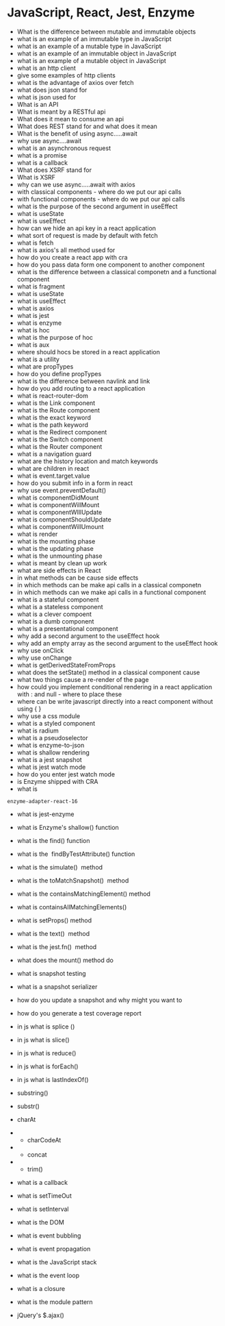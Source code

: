 # JavaScript, React, Jest, Enzyme


* What is the difference between mutable and immutable objects
* what is an example of an immutable type in JavaScript
* what is an example of a mutable type in JavaScript
* what is an example of an immutable object in JavaScript
* what is an example of a mutable object in JavaScript
* what is an http client
* give some examples of http clients
* what is the advantage of axios over fetch
* what does json stand for
* what is json used for
* What is an API
* What is meant by a RESTful api
* What does it mean to consume an api
* What does REST stand for and what does it mean
* What is the benefit of using async.....await
* why use async....await
* what is an asynchronous request
* what is a promise
* what is a callback
* What does XSRF stand for
* What is XSRF
* why can we use async.....await with axios
* with classical components - where do we put our api calls
* with functional components - where do we put our api calls
* what is the purpose of the second argument in useEffect
* what is useState
* what is useEffect
* how can we hide an api key in a react application
* what sort of request is made by default with fetch
* what is fetch
* what is axios's all method used for 
* how do you create a react app with cra
* how do you pass data form one component to another component
* what is the difference between a classical componetn and a functional component
* what is fragment
* what is useState
* what is useEffect
* what is axios
* what is jest
* what is enzyme
* what is hoc
* what is the purpose of hoc
* what is aux
* where should hocs be stored in a react application
* what is a utility
* what are propTypes
* how do you define propTypes
* what is the difference between navlink and link
* how do you add routing to a react application
* what is react-router-dom
* what is the Link component
*  what is the Route component
* what is the exact keyword
* what is the path keyword
* what is the Redirect component
* what is the Switch component
* what is the Router component
* what is a navigation guard
* what are the history location and match keywords
* what are children in react
* what is event.target.value
* how do you submit info in a form in react
* why use event.preventDefault()
* what is componentDidMount
* what is componentWillMount
* what is componentWIllUpdate
* what is componentShouldUpdate
* what is componentWillUmount
* what is render
* what is the mounting phase
* what is the updating phase
* what is the unmounting phase
* what is meant by clean up work
* what are side effects in React
* in what methods can be cause side effects
* in which methods can be make api calls in a classical componetn
* in which methods can we make api calls in a functional component
* what is a stateful component
* what is a stateless component
* what is a clever compoent
* what is a dumb component
* what is a presentational component
* why add a second argument to the useEffect hook
* why add an empty array as the second argument to the useEffect hook
* why use onClick
* why use onChange
* what is getDerivedStateFromProps
* what does the setState() method in a classical component cause
* what two things cause a re-render of the page
* how could you implement conditional rendering in a react application with : and null - where to place these
* where can be write javascript directly into a react component without using { } 
* why use a css module
* what is a styled component
* what is radium
* what is a pseudoselector
* what is enzyme-to-json
* what is shallow rendering
* what is a jest snapshot
* what is jest watch mode
* how do you enter jest watch mode
* is Enzyme shipped with CRA
* what is 
```
enzyme-adapter-react-16
```
* what is jest-enzyme
* what is Enzyme's shallow() function
* what is the find() function
* what is the  findByTestAttribute() function 
* what is the simulate()  method
* what is the toMatchSnapshot()  method
* what is the containsMatchingElement() method
* what is containsAllMatchingElements() 
* what is setProps() method
* what is the text()  method
* what is the jest.fn()  method
* what does the mount() method do
* what is snapshot testing
* what is a snapshot serializer
* how do you update a snapshot and why might you want to
* how do you generate a test coverage report
* in js what is splice ()
* in js what is slice()
* in js what is reduce()
* in js what is forEach()
* in js what is lastIndexOf()
* substring()
* substr()
*  charAt
* - charCodeAt
* - concat
* - trim()

* what is a callback
* what is setTimeOut
* what is setInterval
* what is the DOM
* what is event bubbling
* what is event propagation
* what is the JavaScript stack
* what is the event loop
* what is a closure
* what is the module pattern
* jQuery's $.ajax() 